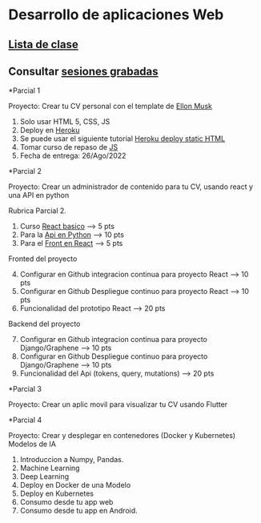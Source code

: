 # Desarrollo de aplicaciones Web
## [Lista de clase](https://docs.google.com/spreadsheets/d/1XnWhZaZ7BDcgLXSc8V_f_W7GoY6Eq0xgrXxldFy0Epg/edit?usp=sharing)
## Consultar [sesiones grabadas](https://drive.google.com/drive/folders/12AKxOWWEjDF_pCybSnD5FQLc-hPGkON6?usp=sharing)

*Parcial 1

Proyecto:  Crear tu CV personal con el template de [Ellon Musk](https://emprendedor.com/el-cv-de-elon-musk-es-de-una-pagina-el-tuyo-deberia-ser-igual/)
1. Solo usar HTML 5, CSS, JS
2. Deploy en [Heroku](https://www.heroku.com/)
3. Se puede usar el siguiente tutorial [Heroku deploy static HTML](https://www.geeksforgeeks.org/how-to-deploy-a-basic-static-html-website-to-heroku/)
4. Tomar curso de repaso de [JS](https://www.freecodecamp.org/learn/javascript-algorithms-and-data-structures/)
5.  Fecha de entrega: 26/Ago/2022


*Parcial 2

Proyecto: Crear un administrador de contenido para tu CV, usando react y una API en python

Rubrica Parcial 2.

1. Curso [React basico](https://www.udemy.com/course/react-js-para-principiantes-desde-cero-curso-gratuito/) --> 5 pts
2. Para la [Api en Python](https://www.howtographql.com/graphql-python/0-introduction/) --> 10 pts
3. Para el [Front en React](https://www.howtographql.com/react-apollo/1-getting-started/) --> 5 pts

Fronted del proyecto

4. Configurar en Github integracion continua para proyecto React --> 10 pts
5. Configurar en Github Despliegue continuo para proyecto React  --> 10 pts
6. Funcionalidad del prototipo React --> 20 pts

Backend del proyecto

7. Configurar en Github integracion continua para proyecto Django/Graphene --> 10 pts
8. Configurar en Github Despliegue continuo para proyecto Django/Graphene  --> 10 pts
9. Funcionalidad del Api (tokens, query, mutations) --> 20 pts
 


*Parcial 3

Proyecto: Crear un aplic movil para visualizar tu CV usando Flutter

*Parcial 4

Proyecto: Crear y desplegar en contenedores (Docker y Kubernetes) Modelos de IA 

1. Introduccion a Numpy, Pandas.
2. Machine Learning
3. Deep Learning
4. Deploy en Docker de una Modelo
5. Deploy en Kubernetes
6. Consumo desde tu app web
7. Consumo desde tu app en Android.
